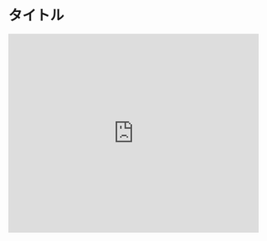 # タイトル

<iframe height="400" style="width: 100%;" scrolling="no" title="Headline" src="https://codepen.io/ari-jp/embed/NWGoxbR?height=265&theme-id=default&default-tab=result" frameborder="no" allowtransparency="true" allowfullscreen="true">
  See the Pen <a href='https://codepen.io/ari-jp/pen/NWGoxbR'>Headline</a> by ari-jp
  (<a href='https://codepen.io/ari-jp'>@ari-jp</a>) on <a href='https://codepen.io'>CodePen</a>.
</iframe>